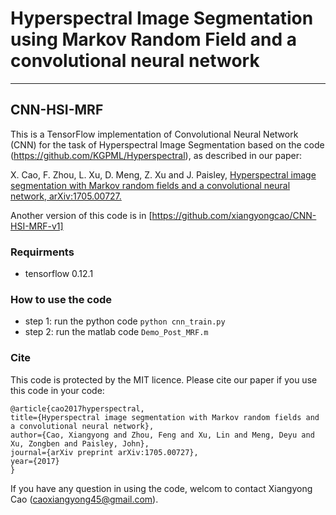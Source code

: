 # Hyperspectral Image Segmentation using Markov Random Field and a convolutional neural network ----------## **CNN-HSI-MRF**This is a TensorFlow implementation of Convolutional Neural Network (CNN) for the task of Hyperspectral Image Segmentation based on the code (https://github.com/KGPML/Hyperspectral), as described in our paper: X. Cao, F. Zhou, L. Xu, D. Meng, Z. Xu and J. Paisley, [Hyperspectral image segmentation with Markov random fields and a convolutional neural network, arXiv:1705.00727.](https://arxiv.org/pdf/1705.00727.pdf)Another version of this code is in [https://github.com/xiangyongcao/CNN-HSI-MRF-v1]### **Requirments** - tensorflow 0.12.1### **How to use the code** - step 1: run the python code `python cnn_train.py` - step 2: run the matlab code  `Demo_Post_MRF.m`### **Cite**This code is protected by the MIT licence. Please cite our paper if you use this code in your code:    @article{cao2017hyperspectral,    title={Hyperspectral image segmentation with Markov random fields and a convolutional neural network},    author={Cao, Xiangyong and Zhou, Feng and Xu, Lin and Meng, Deyu and Xu, Zongben and Paisley, John},    journal={arXiv preprint arXiv:1705.00727},    year={2017}    }    If you have any question in using the code, welcom to contact Xiangyong Cao (caoxiangyong45@gmail.com).